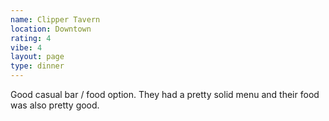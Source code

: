 ```yaml
---
name: Clipper Tavern
location: Downtown
rating: 4
vibe: 4
layout: page
type: dinner
---
```

Good casual bar / food option. They had a pretty solid menu and their food was also pretty good.